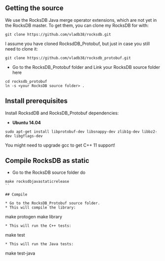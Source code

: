 
## Getting the source

We use the RocksDB Java merge operator extensions, which
are not yet in the RocksDB master. To get them, you can clone
my RocksDB for with:
```
git clone https://github.com/vladb38/rocksdb.git
```
I assume you have cloned RocksdDB_Protobuf, but just in case
you still need to clone it:
```
git clone https://github.com/vladb38/rocksdb_protobuf.git
```
* Go to the RocksDB_Protobuf folder and Link your RocksDB source folder here
```
cd rocksdb_protobuf 
ln -s <your RocksDB source folder> .
```

## Install prerequisites

Install RocksdDB and RocksDB_Protobuf dependencies:

* **Ubuntu 14.04**
```
sudo apt-get install libprotobuf-dev libsnappy-dev zlib1g-dev libbz2-dev libgflags-dev
```
   You might need to upgrade gcc to get C++ 11 support!

## Compile RocksDB as static

* Go to the RocksDB source folder do
```
make rocksdbjavastaticrelease
``

## Compile

* Go to the RocksDB_Protobuf source folder.
* This will compile the library:
```
make protogen
make library
```
* This will run the C++ tests:
```
make test
```
* This will run the Java tests:
```
make test-java
```
